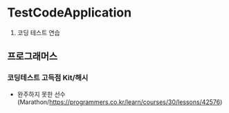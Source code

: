 # TestCodeApplication
1. 코딩 테스트 연습

## 프로그래머스
### 코딩테스트 고득점 Kit/해시

* 완주하지 못한 선수(Marathon/https://programmers.co.kr/learn/courses/30/lessons/42576)
